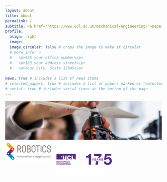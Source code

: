 ```yaml
---
layout: about
title: About
permalink: /
subtitle: <a href='https://www.ucl.ac.uk/mechanical-engineering/'>Department of Mechanical Engineering</a> #. Address. Contacts. Moto. Etc.
profile:
  align: right
  image: 
  image_circular: false # crops the image to make it circular
  # more_info: >
  #   <p>555 your office number</p>
  #   <p>123 your address street</p>
  #   <p>Your City, State 12345</p>

news: true # includes a list of news items
# selected_papers: true # includes a list of papers marked as "selected={true}"
# social: true # includes social icons at the bottom of the page
---
```


<img src= "assets/img/meriem-drone.jpeg" alt="Meriem Ben Miled and Drone" style="max-width: 100%; height: auto; vertical-align: middle display: banner;">
<img src= "assets/img/roboticsailogo.png" alt="Robotics and Innovation Logo" width= 150 style="display: inline;">  <img src= "assets/img/ucl_mech_175_horiz_purple.png" alt="UCL" width= 200 style="vertical-align: middle; display: inline;">

<!-- Write your biography here. Tell the world about yourself. Link to your favorite [subreddit](http://reddit.com). You can put a picture in, too. The code is already in, just name your picture `prof_pic.jpg` and put it in the `img/` folder.

Put your address / P.O. box / other info right below your picture. You can also disable any of these elements by editing `profile` property of the YAML header of your `_pages/about.md`. Edit `_bibliography/papers.bib` and Jekyll will render your [publications page](/al-folio/publications/) automatically.

Link to your social media connections, too. This theme is set up to use [Font Awesome icons](https://fontawesome.com/) and [Academicons](https://jpswalsh.github.io/academicons/), like the ones below. Add your Facebook, Twitter, LinkedIn, Google Scholar, or just disable all of them. -->
